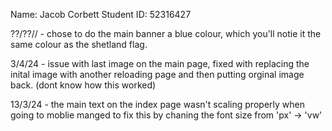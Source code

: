Name: Jacob Corbett
Student ID: 52316427


??/??// - chose to do the main banner a blue colour, which you'll notie it the same colour as the shetland flag.

3/4/24 - issue with last image on the main page, fixed with replacing the inital image with another reloading page and then putting orginal image back. (dont know how this worked)

13/3/24 - the main text on the index page wasn't scaling properly when going to moblie manged to fix this by chaning the font size from 'px' -> 'vw'